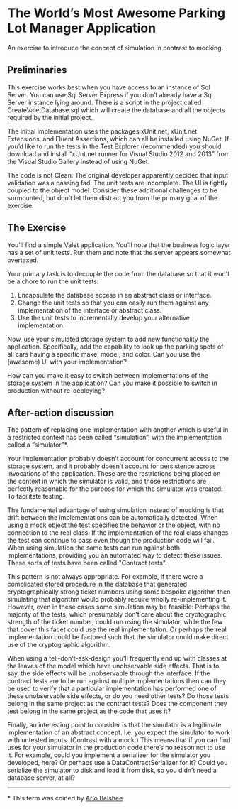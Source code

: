 # The World’s Most Awesome Parking Lot Manager Application

An exercise to introduce the concept of simulation in contrast to mocking.

## Preliminaries
This exercise works best when you have access to an instance of Sql Server. You can use Sql Server Express if you don’t already have a Sql Server instance lying around.
There is a script in the project called CreateValetDatabase.sql which will create the database and all the objects required by the initial project.

The initial implementation uses the packages xUnit.net, xUnit.net Extensions, and Fluent Assertions, which can all be installed using NuGet. If you’d like to run the tests in the Test Explorer (recommended) you should download and install “xUnt.net runner for Visual Studio 2012 and 2013” from the Visual Studio Gallery instead of using NuGet.

The code is not Clean. The original developer apparently decided that input validation was a passing fad. The unit tests are incomplete. The UI is tightly coupled to the object model. Consider these additional challenges to be surmounted, but don’t let them distract you from the primary goal of the exercise.

## The Exercise
You'll find a simple Valet application. You'll note that the business logic layer has a set of unit tests. Run them and note that the server appears somewhat overtaxed.

Your primary task is to decouple the code from the database so that it won't be a chore to run the unit tests:

1.	Encapsulate the database access in an abstract class or interface.
2.	Change the unit tests so that you can easily run them against any implementation of the interface or abstract class.
3.	Use the unit tests to incrementally develop your alternative implementation.

Now, use your simulated storage system to add new functionality the application. Specifically, add the capability to look up the parking spots of all cars having a specific make, model, and color. Can you use the (awesome) UI with your implementation?

How can you make it easy to switch between implementations of the storage system in the application? Can you make it possible to switch in production without re-deploying?

## After-action discussion
The pattern of replacing one implementation with another which is useful in a restricted context has been called “simulation”, with the implementation called a “simulator”*.

Your implementation probably doesn’t account for concurrent access to the storage system, and it probably doesn’t account for persistence across invocations of the application. These are the restrictions being placed on the context in which the simulator is valid, and those restrictions are perfectly reasonable for the purpose for which the simulator was created: To facilitate testing.

The fundamental advantage of using simulation instead of mocking is that drift between the implementations can be automatically detected. When using a mock object the test specifies the behavior or the object, with no connection to the real class. If the implementation of the real class changes the test can continue to pass even though the production code will fail. When using simulation the same tests can run against both implementations, providing you an automated way to detect these issues. These sorts of tests have been called "Contract tests".

This pattern is not always appropriate. For example, if there were a complicated stored procedure in the database that generated cryptographically strong ticket numbers using some bespoke algorithm then simulating that algorithm would probably require wholly re-implementing it. However, even in these cases some simulation may be feasible: Perhaps the majority of the tests, which presumably don’t care about the cryptographic strength of the ticket number, could run using the simulator, while the few that cover this facet could use the real implementation. Or perhaps the real implementation could be factored such that the simulator could make direct use of the cryptographic algorithm.

When using a tell-don't-ask-design you'll frequently end up with classes at the leaves of the model which have unobservable side effects. That is to say, the side effects will be unobservable through the interface. If the contract tests are to be run against multiple implementations then can they be used to verify that a particular implementation has performed one of these unobservable side effects, or do you need other tests? Do those tests belong in the same project as the contract tests? Does the component they test belong in the same project as the code that uses it?

Finally, an interesting point to consider is that the simulator is a legitimate implementation of an abstract concept. I.e. you expect the simulator to work with untested inputs. (Contrast with a mock.) This means that if you can find uses for your simulator in the production code there’s no reason not to use it. For example, could you implement a serializer for the simulator you developed, here? Or perhaps use a DataContractSerializer for it? Could you serialize the simulator to disk and load it from disk, so you didn’t need a database server, at all?

---

\* This term was coined by [Arlo Belshee](http://arlobelshee.com/mock-free-example-part-2-simulators)
